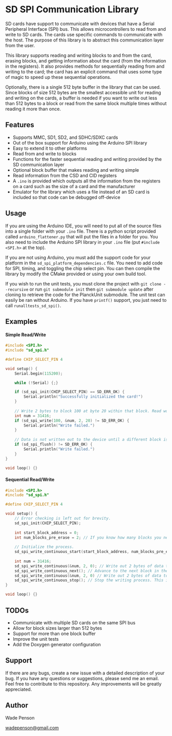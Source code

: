 # SD SPI Communication Library
SD cards have support to communicate with devices that have a Serial Peripheral Interface (SPI) bus. This allows microcontrollers to read from and write to SD cards. The cards use specific commands to communicate with the host. The purpose of this library is to abstract this communication layer from the user.

This library supports reading and writing blocks to and from the card, erasing blocks, and getting information about the card (from the information in the registers). It also provides methods for sequentially reading from and writing to the card; the card has an explicit command that uses some type of magic to speed up these sequential operations.

Optionally, there is a single 512 byte buffer in the library that can be used. Since blocks of size 512 bytes are the smallest accessible unit for reading and writing on the cards, a buffer is needed if you want to write out less than 512 bytes to a block or read from the same block multiple times without reading it more than once.

## Features
- Supports MMC, SD1, SD2, and SDHC/SDXC cards
- Out of the box support for Arduino using the Arduino SPI library
- Easy to extend it to other platforms
- Read from and write to blocks
- Functions for the faster sequential reading and writing provided by the SD communication layer
- Optional block buffer that makes reading and writing simple
- Read information from the CSD and CID registers
- A `.ino` is provided which outputs all the information from the registers on a card such as the size of a card and the manufacturer
- Emulator for the library which uses a file instead of an SD card is included so that code can be debugged off-device

## Usage
If you are using the Arduino IDE, you will need to put all of the source files into a single folder with your `.ino` file. There is a python script provided called `arduino_flattener.py` that will put the files in a folder for you. You also need to include the Arduino SPI library in your `.ino` file (put `#include <SPI.h>` at the top).

If you are not using Arduino, you must add the support code for your platform in the `sd_spi_platform_dependencies.c` file. You need to add code for SPI, timing, and toggling the chip select pin. You can then compile the library by modify the CMake provided or using your own build tool.

If you wish to run the unit tests, you must clone the project with `git clone --recursive` or run `git submodule init` then `git submodule update` after cloning to retrieve the code for the PlanckUnit submodule. The unit test can easily be ran without Arduino. If you have `printf()` support, you just need to call `runalltests_sd_spi()`.

## Examples
#### Simple Read/Write
```C
#include <SPI.h>
#include "sd_spi.h"

#define CHIP_SELECT_PIN 4

void setup() {
    Serial.begin(115200);

	while (!Serial) {;}

    if (sd_spi_init(CHIP_SELECT_PIN) == SD_ERR_OK) {
        Serial.println("Successfully initialized the card!")
    }
    
    // Write 2 bytes to block 100 at byte 20 within that block. Read works in the same fashion.
    int num = 31416;
    if (sd_spi_write(100, &num, 2, 20) != SD_ERR_OK) {
        Serial.println("Write failed.")
    }
    
    // Data is not written out to the device until a different block is read or until we explicitly call flush.
    if (sd_spi_flush() != SD_ERR_OK) {
        Serial.println("Write failed.")
    }
}

void loop() {}
```

#### Sequential Read/Write
```C
#include <SPI.h>
#include "sd_spi.h"

#define CHIP_SELECT_PIN 4

void setup() {
    // Error checking is left out for brevity.
    sd_spi_init(CHIP_SELECT_PIN);
    
    int start_block_address = 0;
    int num_blocks_pre_erase = 2; // If you know how many blocks you need, you can specify how many you would like pre-erased to speed up writing.
    
    // Initialize the process.
    sd_spi_write_continuous_start(start_block_address, num_blocks_pre_erase);
    
    int num = 31416;
    sd_spi_write_continuous(&num, 2, 0); // Write out 2 bytes of data to the first block in the sequence at the first byte in the block.
    sd_spi_write_continuous_next(); // Advance to the next block in the sequence.
    sd_spi_write_continuous(&num, 2, 0) // Write out 2 bytes of data to the second block in the sequence at the first byte in the block.
    sd_spi_write_continuous_stop(); // Stop the writing process. This implicitly flushes the buffer to the card.
}

void loop() {}
```

## TODOs
- Communicate with multiple SD cards on the same SPI bus
- Allow for block sizes larger than 512 bytes
- Support for more than one block buffer
- Improve the unit tests
- Add the Doxygen generator configuration

## Support
If there are any bugs, create a new issue with a detailed description of your bug. If you have any questions or suggestions, please send me an email. Feel free to contribute to this repository. Any improvements will be greatly appreciated.

## Author
Wade Penson

wadepenson@gmail.com
